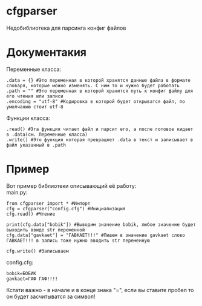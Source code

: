 # cfgparser
Недобиблиотека для парсинга конфиг файлов

# Документакия
Переменные класса:
```
.data = {} #Это переменная в которой хранятся данные файла в формате словаря, которые можно изменять. С ним то и нужно будет работать
.path = "" #Это переменная в которой хранится путь к конфиг файлу для его чтения или записи
.encoding = "utf-8" #Кодировка в которой будет открыватся файл, по умолчанию стоит utf-8
```
Функции класса:
```
.read() #Эта функция читает файл и парсит его, а после готовое кидает в .data(см. Переменные класса)
.write() #Это функция которая превращяет .data в текст и записывает в файл указанный в .path
```

# Пример
Вот пример библиотеки описывающий её работу: \
main.py:
```
from cfgparser import * #Импорт
cfg = cfgparser("config.cfg") #Инициализация
cfg.read() #Чтение

print(cfg.data["bobik"]) #Выводим значение bobik, любое значение будет выходить ввиде str переменной
cfg.data["gavkaet"] = "ГАВКАЕТ!!!" #Пишем в значение gavkaet слово ГАВКАЕТ!!! в запись тоже нужно вводить str переменную

cfg.write() #Записываем
```

config.cfg:
```
bobik=БОБИК
gavkaet=ГАФ ГАФ!!!!
```
Кстати важно - в начале и в конце знака "=", если вы ставите пробел то он будет засчитыватся за символ!

